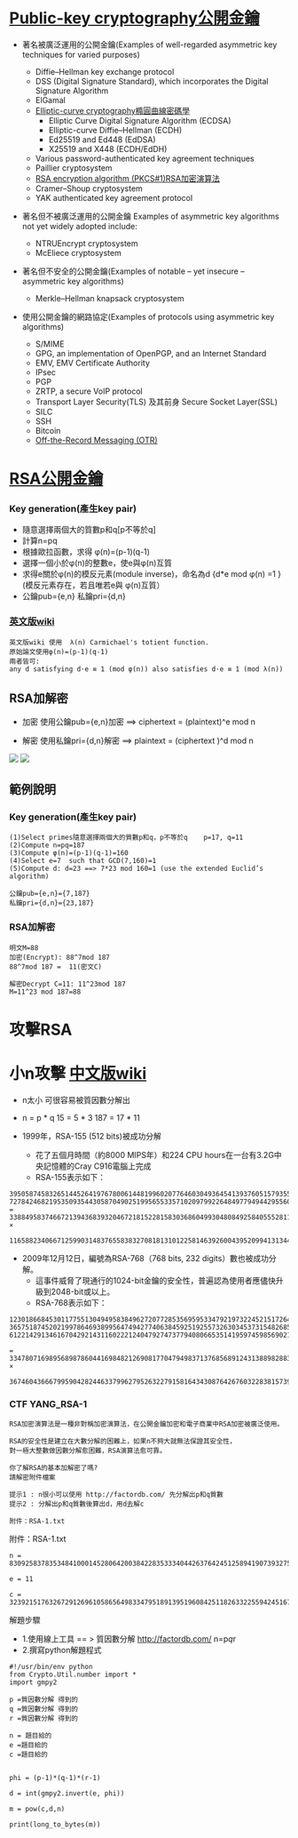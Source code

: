 # [Public-key cryptography公開金鑰](https://en.wikipedia.org/wiki/Public-key_cryptography)

- 著名被廣泛運用的公開金鑰(Examples of well-regarded asymmetric key techniques for varied purposes)
  - Diffie–Hellman key exchange protocol
  - DSS (Digital Signature Standard), which incorporates the Digital Signature Algorithm
  - ElGamal
  - [Elliptic-curve cryptography橢圓曲線密碼學](https://en.wikipedia.org/wiki/Elliptic-curve_cryptography)
    - Elliptic Curve Digital Signature Algorithm (ECDSA)
    - Elliptic-curve Diffie–Hellman (ECDH)
    - Ed25519 and Ed448 (EdDSA)
    - X25519 and X448 (ECDH/EdDH)
  - Various password-authenticated key agreement techniques
  - Paillier cryptosystem
  - [RSA encryption algorithm (PKCS#1)RSA加密演算法](https://en.wikipedia.org/wiki/RSA_(cryptosystem))
  - Cramer–Shoup cryptosystem
  - YAK authenticated key agreement protocol

- 著名但不被廣泛運用的公開金鑰 Examples of asymmetric key algorithms not yet widely adopted include:
  - NTRUEncrypt cryptosystem
  - McEliece cryptosystem

- 著名但不安全的公開金鑰(Examples of notable – yet insecure – asymmetric key algorithms)
  - Merkle–Hellman knapsack cryptosystem

- 使用公開金鑰的網路協定(Examples of protocols using asymmetric key algorithms)
  - S/MIME
  - GPG, an implementation of OpenPGP, and an Internet Standard
  - EMV, EMV Certificate Authority
  - IPsec
  - PGP
  - ZRTP, a secure VoIP protocol
  - Transport Layer Security(TLS) 及其前身 Secure Socket Layer(SSL)
  - SILC
  - SSH
  - Bitcoin
  - [Off-the-Record Messaging (OTR)](https://en.wikipedia.org/wiki/Off-the-Record_Messaging)

# [RSA公開金鑰](https://en.wikipedia.org/wiki/RSA_(cryptosystem))
### Key generation(產生key pair)
- 隨意選擇兩個大的質數p和q[p不等於q]
- 計算n=pq
- 根據歐拉函數，求得 φ(n)=(p-1)(q-1)
- 選擇一個小於φ(n)的整數e，使e與φ(n)互質
- 求得e關於φ(n)的模反元素(module inverse)，命名為d {d*e mod φ(n) =1 }(模反元素存在，若且唯若e與 φ(n)互質）
- 公鑰pub={e,n}    私鑰pri={d,n}

### [英文版wiki](https://en.wikipedia.org/wiki/RSA_(cryptosystem))
```
英文版wiki 使用  λ(n) Carmichael's totient function.
原始論文使用φ(n)=(p-1)(q-1)
兩者皆可:
any d satisfying d⋅e ≡ 1 (mod φ(n)) also satisfies d⋅e ≡ 1 (mod λ(n))
```
## RSA加解密

- 加密 使用公鑰pub={e,n}加密  ==> ciphertext = (plaintext)^e mod n

- 解密 使用私鑰pri={d,n}解密  ==>  plaintext = (ciphertext )^d mod n

<img src="https://render.githubusercontent.com/render/math?math=plaintext = (ciphertext )^{d} mod n">
<img src="https://render.githubusercontent.com/render/math?math=e^{i \pi} = -1">

## 範例說明
### Key generation(產生key pair)
```
(1)Select primes隨意選擇兩個大的質數p和q，p不等於q    p=17, q=11
(2)Compute n=pq=187
(3)Compute φ(n)=(p-1)(q-1)=160
(4)Select e=7  such that GCD(7,160)=1
(5)Compute d: d=23 ==> 7*23 mod 160=1 (use the extended Euclid’s algorithm)

公鑰pub={e,n}={7,187}
私鑰pri={d,n}={23,187}
```

### RSA加解密
```
明文M=88
加密(Encrypt): 88^7mod 187
88^7mod 187 =  11(密文C)

解密Decrypt C=11: 11^23mod 187
M=11^23 mod 187=88
```

# 攻擊RSA

# 小n攻擊 [中文版wiki](https://en.wikipedia.org/wiki/RSA加密演算法)
- n太小 可很容易被質因數分解出
- n = p * q   15 = 5 * 3  187 = 17 * 11

- 1999年，RSA-155 (512 bits)被成功分解
  - 花了五個月時間（約8000 MIPS年）和224 CPU hours在一台有3.2G中央記憶體的Cray C916電腦上完成
  - RSA-155表示如下：
```
39505874583265144526419767800614481996020776460304936454139376051579355626529450683609
727842468219535093544305870490251995655335710209799226484977949442955603
= 3388495837466721394368393204672181522815830368604993048084925840555281177 ×
  11658823406671259903148376558383270818131012258146392600439520994131344334162924536139
```

- 2009年12月12日，編號為RSA-768（768 bits, 232 digits）數也被成功分解。
  - 這事件威脅了現通行的1024-bit金鑰的安全性，普遍認為使用者應儘快升級到2048-bit或以上。
  -  RSA-768表示如下：
```
123018668453011775513049495838496272077285356959533479219732245215172640050726
365751874520219978646938995647494277406384592519255732630345373154826850791702
6122142913461670429214311602221240479274737794080665351419597459856902143413

= 33478071698956898786044169848212690817704794983713768568912431388982883793878002287614711652531743087737814467999489   ×
  36746043666799590428244633799627952632279158164343087642676032283815739666511279233373417143396810270092798736308917
```

### CTF YANG_RSA-1
```
RSA加密演算法是一種非對稱加密演算法，在公開金鑰加密和電子商業中RSA加密被廣泛使用。

RSA的安全性是建立在大數分解的困難上，如果n不夠大就無法保證其安全性，
對一極大整數做因數分解愈困難，RSA演算法愈可靠。

你了解RSA的基本加解密了嗎?
請解密附件檔案

提示1 : n很小可以使用 http://factordb.com/ 先分解出p和q質數
提示2 : 分解出p和q質數後算出d，用d去解c

附件：RSA-1.txt
```
附件：RSA-1.txt
```
n = 83092583783534841000145280642003842283533340442637642451258941907393275732996256523893438356692786223410880194199043046345864683398238392329295750150314289824255749149834103

e = 11

c = 32392151763267291269610586564983347951891395196084251182633225594245167922176424232164117237142038355860036871811244158149537196288428230971760474130300660929743492107190512
```

解題步驟
- 1.使用線上工具 == > 質因數分解  http://factordb.com/   n=p*q*r
- 2.撰寫python解題程式
```
#!/usr/bin/env python
from Crypto.Util.number import *
import gmpy2

p =質因數分解 得到的
q =質因數分解 得到的
r =質因數分解 得到的

n = 題目給的
e =題目給的
c =題目給的


phi = (p-1)*(q-1)*(r-1)

d = int(gmpy2.invert(e, phi))

m = pow(c,d,n)

print(long_to_bytes(m))
```



